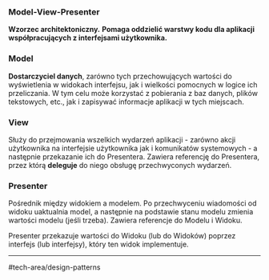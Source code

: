 ### Model-View-Presenter
**Wzorzec architektoniczny.**
**Pomaga oddzielić warstwy kodu dla aplikacji współpracujących z interfejsami użytkownika.**

### Model
**Dostarczyciel danych**, zarówno tych przechowujących wartości do wyświetlenia w widokach interfejsu, jak i wielkości pomocnych w logice ich przeliczania. W tym celu może korzystać z pobierania z baz danych, plików tekstowych, etc., jak i zapisywać informacje aplikacji w tych miejscach.

### View
Służy do przejmowania wszelkich wydarzeń aplikacji - zarówno akcji użytkownika na interfejsie użytkownika jak i komunikatów systemowych - a następnie przekazanie ich do Presentera.
Zawiera referencję do Presentera, przez którą **deleguje** do niego obsługę przechwyconych wydarzeń.

### Presenter
Pośrednik między widokiem a modelem. Po przechwyceniu wiadomości od widoku uaktualnia model, a następnie na podstawie stanu modelu zmienia wartości modelu (jeśli trzeba).
Zawiera referencje do Modelu i Widoku.

Presenter przekazuje wartości do Widoku (lub do Widoków) poprzez interfejs (lub interfejsy), który ten widok implementuje.

---
#tech-area/design-patterns 